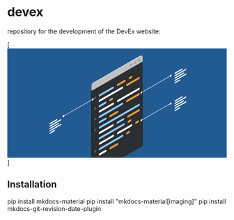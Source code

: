 # devex

repository for the development of the DevEx website:

[![Image.png](MkDocsMaterial_GH_Thumbnail.png)]


## Installation

pip install mkdocs-material
pip install "mkdocs-material[imaging]"
pip install mkdocs-git-revision-date-plugin